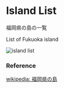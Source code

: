 Island List
===============

福岡県の島の一覧

List of Fukuoka island

![island list]()

### Reference

[wikipedia: 福岡県の島](https://ja.wikipedia.org/wiki/Category:%E7%A6%8F%E5%B2%A1%E7%9C%8C%E3%81%AE%E5%B3%B6)


